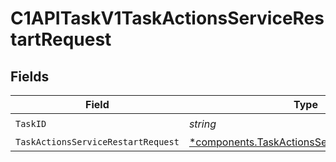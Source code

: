 # C1APITaskV1TaskActionsServiceRestartRequest


## Fields

| Field                                                                                                       | Type                                                                                                        | Required                                                                                                    | Description                                                                                                 |
| ----------------------------------------------------------------------------------------------------------- | ----------------------------------------------------------------------------------------------------------- | ----------------------------------------------------------------------------------------------------------- | ----------------------------------------------------------------------------------------------------------- |
| `TaskID`                                                                                                    | *string*                                                                                                    | :heavy_check_mark:                                                                                          | N/A                                                                                                         |
| `TaskActionsServiceRestartRequest`                                                                          | [*components.TaskActionsServiceRestartRequest](../../models/components/taskactionsservicerestartrequest.md) | :heavy_minus_sign:                                                                                          | N/A                                                                                                         |